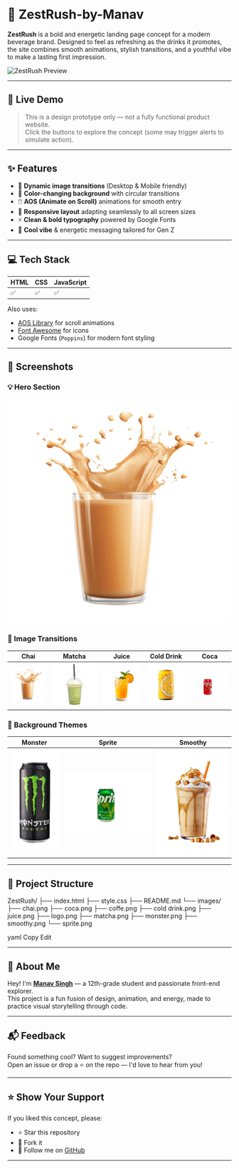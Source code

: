 # 🧃 ZestRush-by-Manav

**ZestRush** is a bold and energetic landing page concept for a modern beverage brand. Designed to feel as refreshing as the drinks it promotes, the site combines smooth animations, stylish transitions, and a youthful vibe to make a lasting first impression.

![ZestRush Preview](images/coffe.png)

---

## 🚀 Live Demo

> This is a design prototype only — not a fully functional product website.  
> Click the buttons to explore the concept (some may trigger alerts to simulate action).

---

## ✨ Features

- 🔁 **Dynamic image transitions** (Desktop & Mobile friendly)
- 🎨 **Color-changing background** with circular transitions
- 🖱️ **AOS (Animate on Scroll)** animations for smooth entry
- 📱 **Responsive layout** adapting seamlessly to all screen sizes
- ⚡ **Clean & bold typography** powered by Google Fonts
- 🎉 **Cool vibe** & energetic messaging tailored for Gen Z

---

## 💻 Tech Stack

| HTML | CSS | JavaScript |
|------|-----|------------|
| ✅   | ✅  | ✅         |

Also uses:
- [AOS Library](https://michalsnik.github.io/aos/) for scroll animations  
- [Font Awesome](https://fontawesome.com/) for icons  
- Google Fonts (`Poppins`) for modern font styling

---

## 📸 Screenshots

### 💡 Hero Section
![Hero](images/chai.png)

### 🔁 Image Transitions
| Chai | Matcha | Juice | Cold Drink | Coca |
|------|--------|-------|-------------|------|
| ![chai](images/chai.png) | ![matcha](images/matcha.png) | ![juice](images/juice.png) | ![cold drink](images/drink.png) | ![coca](images/coca.png) |

### 🎨 Background Themes
| Monster | Sprite | Smoothy |
|---------|--------|---------|
| ![monster](images/monster.png) | ![sprite](images/sprite.png) | ![smoothy](images/smoothy.png) |

---

## 📁 Project Structure

ZestRush/
├── index.html
├── style.css
├── README.md
└── images/
├── chai.png
├── coca.png
├── coffe.png
├── cold drink.png
├── juice.png
├── logo.png
├── matcha.png
├── monster.png
├── smoothy.png
└── sprite.png

yaml
Copy
Edit

---

## 👤 About Me

Hey! I'm **[Manav Singh](https://github.com/Manav-0n-Site)** — a 12th-grade student and passionate front-end explorer.  
This project is a fun fusion of design, animation, and energy, made to practice visual storytelling through code.

---

## 📬 Feedback

Found something cool? Want to suggest improvements?  
Open an issue or drop a ⭐ on the repo — I'd love to hear from you!

---

## ⭐ Show Your Support

If you liked this concept, please:

- ⭐ Star this repository
- 🔁 Fork it
- 👣 Follow me on [GitHub](https://github.com/Manav-0n-Site)

---
